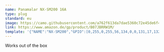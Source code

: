 ```yaml
---
name: Panamalar NX-SM200 16A
type: plug
standard: eu
image: https://camo.githubusercontent.com/a762f613da7dae5360c72e45de6f48616fbe1f0f/68747470733a2f2f692e706f7374696d672e63632f5a4b34546b7267472f6e78736d3230302e6a7067
link: https://www.amazon.de/gp/product/B07JBRRW1M/
template: '{"NAME":"NX-SM200","GPIO":[0,255,0,255,56,134,0,0,131,17,132,21,0],"FLAG":0,"BASE":45}'
---
```


Works out of the box
